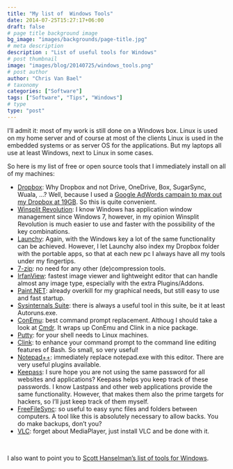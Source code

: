 ```yaml
---
title: "My list of  Windows Tools"
date: 2014-07-25T15:27:17+06:00
draft: false
# page title background image
bg_image: "images/backgrounds/page-title.jpg"
# meta description
description : "List of useful tools for Windows"
# post thumbnail
image: "images/blog/20140725/windows_tools.png"
# post author
author: "Chris Van Bael"
# taxonomy
categories: ["Software"]
tags: ["Software", "Tips", "Windows"]
# type
type: "post"
---
```


I’ll admit it: most of my work is still done on a Windows box.  Linux is used on my home server and of course at most of the clients Linux is used in the embedded systems or as server OS for the applications. But my laptops all use at least Windows, next to Linux in some cases.

So here is my list of free or open source tools that I immediately install on all of my machines:

* [Dropbox](http://www.dropbox.com/): Why Dropbox and not Drive, OneDrive, Box, SugarSync, Wuala, …? Well, because I used a [Google AdWords campain to max out my Dropbox at 19GB](http://vladik.rikhter.org/2011/09/22/maxing-out-your-dropbox-referrals-how-i-got-16gb-for-less-than-10/http://). So this is quite convenient.
* [Winsplit Revolution](http://winsplit-revolution.en.softonic.com/): I know Windows has application window management since Windows 7, however, in my opinion Winsplit Revolution is much easier to use and faster with the possibility of the key combinations.
* [Launchy](http://www.launchy.net/): Again, with the Windows key a lot of the same functionality can be achieved.  However, I let Launchy also index my Dropbox folder with the portable apps, so that at each new pc I always have all my tools under my fingertips.
* [7-zip](http://www.7-zip.org/): no need for any other (de)compression tools.
* [IrfanView](http://www.irfanview.com/): fastest image viewer and lightweight editor that can handle almost any image type, especially with the extra Plugins/Addons.
* [Paint.NET](http://www.getpaint.net/): already overkill for my graphical needs, but still easy to use and fast startup.
* [Sysinternals Suite](http://technet.microsoft.com/en-us/sysinternals/bb842062.aspx): there is always a useful tool in this suite, be it at least Autoruns.exe.
* [ConEmu](http://sourceforge.net/projects/conemu/): best command prompt replacement. Althoug I should take a look at [Cmdr](http://bliker.github.io/cmder/).  It wraps up ConEmu and Clink in a nice package.
* [Putty](http://www.chiark.greenend.org.uk/~sgtatham/putty/download.html): for your shell needs to Linux machines.
* [Clink](http://mridgers.github.io/clink/): to enhance your command prompt to the command line editing features of Bash.  So small, so very useful!
* [Notepad++](http://notepad-plus-plus.org/): immediately replace notepad.exe with this editor.  There are very useful plugins available.
* [Keepass](http://keepass.info/): I sure hope you are not using the same password for all websites and applications?  Keepass helps you keep track of these passwords.  I know Lastpass and other web applications provide the same functionality.  However, that makes them also the prime targets for hackers, so I’ll just keep track of them myself.
* [FreeFileSync](http://freefilesync.sourceforge.net/): so useful to easy sync files and folders between computers.  A tool like this is absolutely necessary to allow backs.  You do make backups, don’t you?
* [VLC](http://www.videolan.org/vlc/): forget about MediaPlayer, just install VLC and be done with it.

&nbsp;

I also want to point you to [Scott Hanselman’s list of tools for Windows](http://www.hanselman.com/blog/ScottHanselmans2014UltimateDeveloperAndPowerUsersToolListForWindows.aspx).
